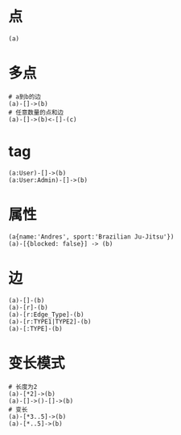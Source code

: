 # 点
```
(a)
```

# 多点

```
# a到b的边
(a)-[]->(b)
# 任意数量的点和边
(a)-[]->(b)<-[]-(c)
```

# tag
```
(a:User)-[]->(b)
(a:User:Admin)-[]->(b)
```

# 属性
```
(a{name:'Andres', sport:'Brazilian Ju-Jitsu'})
(a)-[{blocked: false}] -> (b)
```

# 边
```
(a)-[]-(b)
(a)-[r]-(b)
(a)-[r:Edge_Type]-(b)
(a)-[r:TYPE1|TYPE2]-(b)
(a)-[:TYPE]-(b)
```

# 变长模式
```
# 长度为2
(a)-[*2]->(b)
(a)-[]->()-[]->(b)
# 变长
(a)-[*3..5]->(b)
(a)-[*..5]->(b)
```